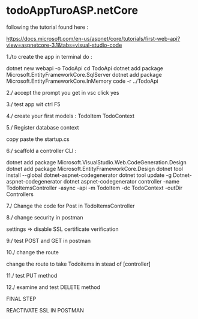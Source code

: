 # todoAppTuroASP.netCore

following the tutorial found here : 

https://docs.microsoft.com/en-us/aspnet/core/tutorials/first-web-api?view=aspnetcore-3.1&tabs=visual-studio-code

1./to create the app in terminal do : 

dotnet new webapi -o TodoApi
cd TodoApi
dotnet add package Microsoft.EntityFrameworkCore.SqlServer
dotnet add package Microsoft.EntityFrameworkCore.InMemory
code -r ../TodoApi

2./ accept the  prompt you get in vsc
click yes

3./ test app wit ctrl F5

4./ create your first models :
 TodoItem
 TodoContext

5./ Register database context
 
 copy paste the startup.cs

6./ scaffold a controller CLI : 

dotnet add package Microsoft.VisualStudio.Web.CodeGeneration.Design
dotnet add package Microsoft.EntityFrameworkCore.Design
dotnet tool install --global dotnet-aspnet-codegenerator
dotnet tool update -g Dotnet-aspnet-codegenerator
dotnet aspnet-codegenerator controller -name TodoItemsController -async -api -m TodoItem -dc TodoContext -outDir Controllers

7./ Change the code for Post in TodoItemsController

8./ change security in postman 

settings => disable SSL certificate verification

9./ test POST and GET in postman

10./ change the route 

change the route to take  Todoitems  in stead of [controller]

11./ test PUT method

12./ examine and test DELETE method




FINAL STEP 

REACTIVATE SSL IN POSTMAN
